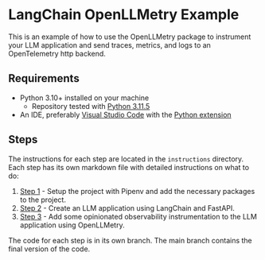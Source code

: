 # LangChain OpenLLMetry Example

This is an example of how to use the OpenLLMetry package to instrument your LLM application and send traces, metrics, and logs to an OpenTelemetry http backend.

## Requirements

- Python 3.10+ installed on your machine
    - Repository tested with [Python 3.11.5](https://www.python.org/downloads/release/python-3115/)
- An IDE, preferably [Visual Studio Code](https://code.visualstudio.com/download) with the [Python extension](https://marketplace.visualstudio.com/items?itemName=ms-python.python)

## Steps

The instructions for each step are located in the `instructions` directory. Each step has its own markdown file with detailed instructions on what to do:
1. [Step 1](instructions/step-1.md) - Setup the project with Pipenv and add the necessary packages to the project.
1. [Step 2](instructions/step-2.md) - Create an LLM application using LangChain and FastAPI.
1. [Step 3](instructions/step-3.md) - Add some opinionated observability instrumentation to the LLM application using OpenLLMetry.

The code for each step is in its own branch. The main branch contains the final version of the code.